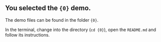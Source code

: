 ## You selected the `{0}` demo.

The demo files can be found in the folder `{0}`.

In the terminal, change into the directory (`cd {0}`), open the `README.md` and follow its instructions.

&nbsp;

